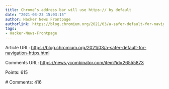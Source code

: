 ```yaml
---
title: Chrome’s address bar will use https:// by default
date: "2021-03-23 15:03:15"
author: Hacker News Frontpage
authorlink: https://blog.chromium.org/2021/03/a-safer-default-for-navigation-https.html
tags:
- Hacker-News-Frontpage
---
```


<p>Article URL: <a href="https://blog.chromium.org/2021/03/a-safer-default-for-navigation-https.html">https://blog.chromium.org/2021/03/a-safer-default-for-navigation-https.html</a></p>
<p>Comments URL: <a href="https://news.ycombinator.com/item?id=26555873">https://news.ycombinator.com/item?id=26555873</a></p>
<p>Points: 615</p>
<p># Comments: 416</p>

